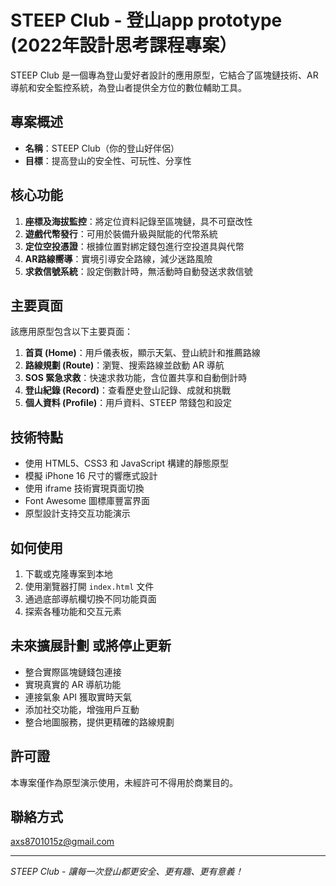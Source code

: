 # STEEP Club - 登山app prototype (2022年設計思考課程專案）

STEEP Club 是一個專為登山愛好者設計的應用原型，它結合了區塊鏈技術、AR 導航和安全監控系統，為登山者提供全方位的數位輔助工具。

## 專案概述

- **名稱**：STEEP Club（你的登山好伴侶）
- **目標**：提高登山的安全性、可玩性、分享性

## 核心功能

1. **座標及海拔監控**：將定位資料記錄至區塊鏈，具不可竄改性
2. **遊戲代幣發行**：可用於裝備升級與賦能的代幣系統
3. **定位空投憑證**：根據位置對綁定錢包進行空投道具與代幣
4. **AR路線嚮導**：實境引導安全路線，減少迷路風險
5. **求救信號系統**：設定倒數計時，無活動時自動發送求救信號

## 主要頁面

該應用原型包含以下主要頁面：

1. **首頁 (Home)**：用戶儀表板，顯示天氣、登山統計和推薦路線
2. **路線規劃 (Route)**：瀏覽、搜索路線並啟動 AR 導航
3. **SOS 緊急求救**：快速求救功能，含位置共享和自動倒計時
4. **登山紀錄 (Record)**：查看歷史登山記錄、成就和挑戰
5. **個人資料 (Profile)**：用戶資料、STEEP 幣錢包和設定

## 技術特點

- 使用 HTML5、CSS3 和 JavaScript 構建的靜態原型
- 模擬 iPhone 16 尺寸的響應式設計
- 使用 iframe 技術實現頁面切換
- Font Awesome 圖標庫豐富界面
- 原型設計支持交互功能演示

## 如何使用

1. 下載或克隆專案到本地
2. 使用瀏覽器打開 `index.html` 文件
3. 通過底部導航欄切換不同功能頁面
4. 探索各種功能和交互元素

## 未來擴展計劃 或將停止更新

- 整合實際區塊鏈錢包連接
- 實現真實的 AR 導航功能
- 連接氣象 API 獲取實時天氣
- 添加社交功能，增強用戶互動
- 整合地圖服務，提供更精確的路線規劃

## 許可證
本專案僅作為原型演示使用，未經許可不得用於商業目的。

## 聯絡方式
axs8701015z@gmail.com

---
*STEEP Club - 讓每一次登山都更安全、更有趣、更有意義！* 
